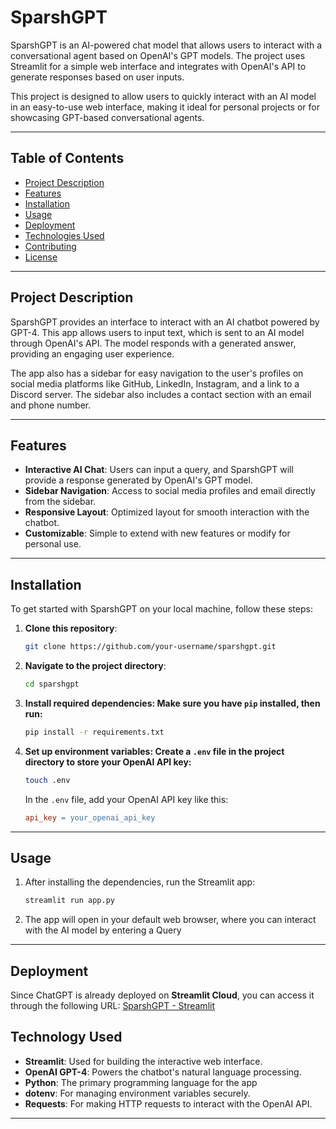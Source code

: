# SparshGPT

SparshGPT is an AI-powered chat model that allows users to interact with a conversational agent based on OpenAI's GPT models. The project uses Streamlit for a simple web interface and integrates with OpenAI's API to generate responses based on user inputs.

This project is designed to allow users to quickly interact with an AI model in an easy-to-use web interface, making it ideal for personal projects or for showcasing GPT-based conversational agents.

---

## Table of Contents
- [Project Description](#project-description)
- [Features](#features)
- [Installation](#installation)
- [Usage](#usage)
- [Deployment](#deployment)
- [Technologies Used](#technologies-used)
- [Contributing](#contributing)
- [License](#license)

---

## Project Description

SparshGPT provides an interface to interact with an AI chatbot powered by GPT-4. This app allows users to input text, which is sent to an AI model through OpenAI's API. The model responds with a generated answer, providing an engaging user experience.

The app also has a sidebar for easy navigation to the user's profiles on social media platforms like GitHub, LinkedIn, Instagram, and a link to a Discord server. The sidebar also includes a contact section with an email and phone number.

---

## Features

- **Interactive AI Chat**: Users can input a query, and SparshGPT will provide a response generated by OpenAI's GPT model.
- **Sidebar Navigation**: Access to social media profiles and email directly from the sidebar.
- **Responsive Layout**: Optimized layout for smooth interaction with the chatbot.
- **Customizable**: Simple to extend with new features or modify for personal use.

---

## Installation

To get started with SparshGPT on your local machine, follow these steps:

1. **Clone this repository**:
   ```bash
   git clone https://github.com/your-username/sparshgpt.git
2. **Navigate to the project directory**:
   ```bash
   cd sparshgpt
3. **Install required dependencies: Make sure you have `pip` installed, then run:**
   ```bash
   pip install -r requirements.txt
4. **Set up environment variables: Create a `.env` file in the project directory to store your OpenAI API key:**
   ```bash
   touch .env
   ```
   In the `.env` file, add your OpenAI API key like this:
   ```makefile
   api_key = your_openai_api_key
   ```

---

## Usage

1. After installing the dependencies, run the Streamlit app:
   ```bash
   streamlit run app.py
2. The app will open in your default web browser, where you can interact with the AI model by entering a Query

---

## Deployment

Since ChatGPT is already deployed on **Streamlit Cloud**, you can access it through the following URL: 
[SparshGPT - Streamlit](https://sparshgpt.streamlit.app/)

## Technology Used

- **Streamlit**: Used for building the interactive web interface.
- **OpenAI GPT-4**: Powers the chatbot's natural language processing.
- **Python**: The primary programming language for the app
- **dotenv**: For managing environment variables securely.
- **Requests**: For making HTTP requests to interact with the OpenAI API.

---

